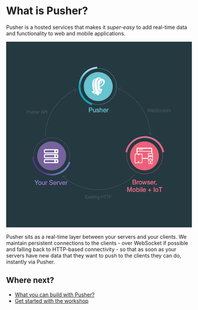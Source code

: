 # What is Pusher?

Pusher is a hosted services that makes it *super-easy* to add real-time data and functionality to web and mobile applications.

![](../assets/img/pusher-circles.png)

Pusher sits as a real-time layer between your servers and your clients. We maintain persistent connections to the clients - over WebSocket if possible and falling back to HTTP-based connectivity - so that as soon as your servers have new data that they want to push to the clients they can do, instantly via Pusher.

## Where next?

* [What you can build with Pusher?](./pusher-use-cases.md)
* [Get started with the workshop](../getting-started/README.md)
